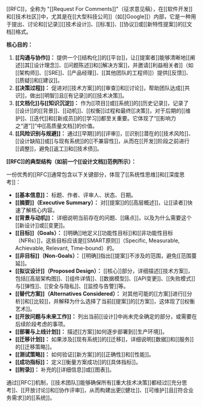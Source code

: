 [[RFC]]，全称为 "[[Request For Comments]]"（征求意见稿），在[[软件开发]]和[[技术社区]]中，尤其是在[[大型科技公司]]（如[[Google]]）内部，它是一种用于提出、讨论和[[记录]][[技术设计]]、[[标准]]、[[协议]]或[[新特性提案]]的[[文档]]格式。

**核心目的：**

1.  **[[沟通与协作]]：** 提供一个[[结构化]]的[[平台]]，让[[提案者]]能够清晰地[[阐述]]其[[设计理念]]、[[问题陈述]]和[[解决方案]]，并邀请[[利益相关者]]（如[[架构师]]、[[SRE]]、[[产品经理]]、[[其他团队的工程师]]）提供[[反馈]]、[[质疑]]和[[建议]]。
2.  **[[决策过程]]：** 促进对[[技术方案]]的[[审查]]和[[讨论]]，帮助团队达成[[共识]]，做出[[明智]]且[[有记录]]的[[技术决策]]。
3.  **[[文档化]]与[[知识沉淀]]：** 作为[[项目]]或[[系统]]的[[历史记录]]，记录了[[设计]]的[[背景]]、[[动机]]、[[权衡]]过程和最终[[决策]]，对于后期的[[维护]]、[[迭代]]和[[新成员]]的[[学习]]都至关重要。它体现了“[[影响力之“道”]]”中[[高质量文档]]的价值。
4.  **[[风险识别与规避]]：** 通过[[早期]]的[[评审]]，[[识别]]潜在的[[技术风险]]、[[设计缺陷]]或[[与现有系统]]的[[不兼容性]]，从而在[[开发]]阶段之前进行[[调整]]，避免[[返工]]和[[技术债]]。

**[[RFC]]的典型结构（如前一个[[设计文档]]范例所示）：**

一份优秀的[[RFC]]通常包含以下关键部分，体现了[[系统性思维]]和[[深度思考]]：

*   **[[基本信息]]：** 标题、作者、评审人、状态、日期。
*   **[[摘要]]（Executive Summary）：** 对[[提案]]的[[高层概述]]，让[[读者]]快速了解核心内容。
*   **[[背景与动机]]：** 详细说明当前存在的问题、[[痛点]]，以及为什么需要这个[[新设计]]或[[变更]]。
*   **[[目标]]（Goals）：** [[明确]]地定义[[功能性目标]]和[[非功能性目标（NFRs）]]，这些目标应该是[[SMART原则]]（Specific, Measurable, Achievable, Relevant, Time-bound）的。
*   **[[非目标]]（Non-Goals）：** [[明确]]指出[[提案]]不涉及的范围，避免[[范围蔓延]]。
*   **[[拟议设计]]（Proposed Design）：** [[核心]]部分，详细描述[[技术方案]]，包括[[高层架构图]]、[[组件详情]]、[[数据模型]]、[[API变更]]、[[失败模式]]与[[弹性]]、[[安全与隐私]]、[[监控与告警]]等。
*   **[[替代方案]]（Alternatives Considered）：** 对其他可能的[[方案]]进行[[分析]]和[[比较]]，并解释为什么选择了当前[[提案]]的[[方案]]，这体现了[[权衡艺术]]。
*   **[[开放问题与未来工作]]：** 列出当前[[设计]]中尚未完全确定的部分，或需要在后续阶段考虑的事项。
*   **[[部署与上线计划]]：** 描述[[方案]]如何逐步部署到[[生产环境]]。
*   **[[迁移计划]]：** 如果涉及[[现有系统]]的[[迁移]]，详细说明[[数据]]和[[服务]]的[[迁移策略]]。
*   **[[测试策略]]：** 如何验证[[新方案]]的[[正确性]]和[[性能]]。
*   **[[成功指标]]：** 定义[[衡量方案成功]]的[[具体指标]]。
*   **[[附录]]：** 补充的[[详细信息]]或[[图表]]。

通过[[RFC]]机制，[[技术团队]]能够确保所有[[重大技术决策]]都经过[[充分思考]]、[[开放讨论]]和[[协作评审]]，从而构建出更[[健壮]]、[[可维护]]且[[符合业务需求]]的[[系统]]。